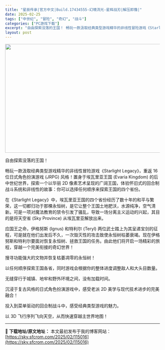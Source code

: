 ```yaml
---
title: "星辰传承|官方中文|Build.17434555-幻境流光-星辉战刃|解压即撸|"
date: 2025-02-25
tags: ["中世纪", "冒险", "奇幻", "战斗"]
categories: ["PC游戏下载"]
excerpt: "自由探索没落的王国！ 畅玩一款汲取经典类型游戏精华的非线性冒险游戏《Starlight Legacy》，重返 16 位日式角色扮演游戏 (JRPG) 风格！置身于埃瓦里亚王国 (Evaria Kingdom) 的后中世纪世界，探索一个以华丽 2D 像素艺术呈现的广阔王国，体验怀旧式的回合制战斗系统和&hellip;"
layout: post
---
```


<img class="aligncenter size-full wp-image-115013" src="https://sky.sfcrom.com/wp-content/uploads/2025/02/2025022505030489.webp" alt="" width="616" height="353" />

自由探索没落的王国！

畅玩一款汲取经典类型游戏精华的非线性冒险游戏《Starlight Legacy》，重返 16 位日式角色扮演游戏 (JRPG) 风格！置身于埃瓦里亚王国 (Evaria Kingdom) 的后中世纪世界，探索一个以华丽 2D 像素艺术呈现的广阔王国，体验怀旧式的回合制战斗系统和非线性的故事：你可以选择任何顺序来探索王国的四个省份。

在《Starlight Legacy》中，埃瓦里亚王国的四个省份经历了数十年的和平与繁荣，这一切都归功于那棵永恒树，是它让整个王国土地肥沃，水源纯净，空气清新。可是一项对魔法教育的禁令引发了骚乱，导致一场分离主义运动的兴起，其目的是将天空省 (Sky Province) 从埃瓦里亚解放出来。

应国王之命，伊格努斯 (Ignus) 和特利尔 (Teryl) 两位武士踏上为其呈递宝剑的征程，可是就在他们出发后不久，一次毁灭性的攻击致使永恒树枯萎衰竭。现在伊格努斯和特利尔要面对恢复永恒树、拯救王国的任务。由此他们将开启一场精彩的旅程，穿越一个完美衔接的奇幻世界！

搜寻功能强大的文物并恢复枯萎凋零的永恒树！

以任何顺序探索王国各省，同时游戏会根据你的整体进度调整敌人和大头目数量。

无缝穿行于城镇、地牢和野外环境之间，没有加载时间。

沉浸于复古风格的日式角色扮演游戏中，感受老派 2D 美学与现代技术进步的完美融合！

投入到菜单驱动的回合制战斗中，感受经典类型游戏的魅力。

以 3D 飞行序列飞向天空，从而快速穿越主世界地图！

---
📖 **下载地址/原文地址：** 本文最初发布于我的博客网站：[https://sky.sfcrom.com/2025/02/115016](https://sky.sfcrom.com/2025/02/115016)
